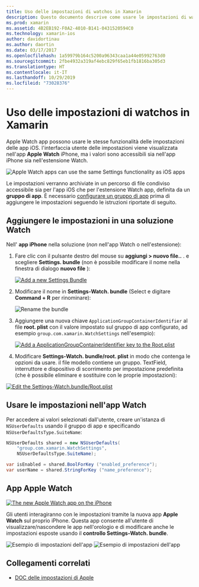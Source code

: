 ```yaml
---
title: Uso delle impostazioni di watchos in Xamarin
description: Questo documento descrive come usare le impostazioni di watchos in Xamarin. Viene illustrato come aggiungere impostazioni a una soluzione di controllo app, usando queste impostazioni nell'app e l'app Apple Watch sull'iPhone.
ms.prod: xamarin
ms.assetid: 4B2EB192-F0A2-4010-B141-0431520594C0
ms.technology: xamarin-ios
author: davidortinau
ms.author: daortin
ms.date: 03/17/2017
ms.openlocfilehash: 1a59979b164c5200a96343caa1a44e05992763d0
ms.sourcegitcommit: 2fbe4932a319af4ebc829f65eb1fb1816ba305d3
ms.translationtype: HT
ms.contentlocale: it-IT
ms.lasthandoff: 10/29/2019
ms.locfileid: "73028376"
---
```

# <a name="working-with-watchos-settings-in-xamarin"></a>Uso delle impostazioni di watchos in Xamarin

Apple Watch app possono usare le stesse funzionalità delle impostazioni delle app iOS. l'interfaccia utente delle impostazioni viene visualizzata nell'app **Apple Watch** iPhone, ma i valori sono accessibili sia nell'app iPhone sia nell'estensione Watch.

![](settings-images/intro.png "Apple Watch apps can use the same Settings functionality as iOS apps")

Le impostazioni verranno archiviate in un percorso di file condiviso accessibile sia per l'app iOS che per l'estensione Watch app, definita da un **gruppo di app**. È necessario [configurare un gruppo di app](~/ios/watchos/app-fundamentals/app-groups.md) prima di aggiungere le impostazioni seguendo le istruzioni riportate di seguito.

## <a name="add-settings-in-a-watch-solution"></a>Aggiungere le impostazioni in una soluzione Watch

Nell' **app iPhone** nella soluzione (*non* nell'app Watch o nell'estensione):

1. Fare clic con il pulsante destro del mouse su **aggiungi > nuovo file..** . e scegliere **Settings. bundle** (non è possibile modificare il nome nella finestra di dialogo **nuovo file** ):

   [![](settings-images/settings-add-sml.png "Add a new Settings Bundle")](settings-images/settings-add.png#lightbox)

2. Modificare il nome in **Settings-Watch. bundle** (Select e digitare **Command + R** per rinominare):

   ![](settings-images/settings-rename.png "Rename the bundle")

3. Aggiungere una nuova chiave `ApplicationGroupContainerIdentifier` al file **root. plist** con il valore impostato sul gruppo di app configurato, ad esempio `group.com.xamarin.WatchSettings` nell'esempio):

   [![](settings-images/settings-appgroup-sml.png "Add a ApplicationGroupContainerIdentifier key to the Root.plist")](settings-images/settings-appgroup.png#lightbox)

4. Modificare **Settings-Watch. bundle/root. plist** in modo che contenga le opzioni da usare. il file modello contiene un gruppo.
  TextField, interruttore e dispositivo di scorrimento per impostazione predefinita (che è possibile eliminare e sostituire con le proprie impostazioni):

  [![](settings-images/rootplist-sml.png "Edit the Settings-Watch.bundle/Root.plist")](settings-images/rootplist.png#lightbox)

## <a name="use-settings-in-the-watch-app"></a>Usare le impostazioni nell'app Watch

Per accedere ai valori selezionati dall'utente, creare un'istanza di `NSUserDefaults` usando il gruppo di app e specificando `NSUserDefaultsType.SuiteName`:

```csharp
NSUserDefaults shared = new NSUserDefaults(
    "group.com.xamarin.WatchSettings",
    NSUserDefaultsType.SuiteName);

var isEnabled = shared.BoolForKey ("enabled_preference");
var userName = shared.StringForKey ("name_preference");
```

## <a name="apple-watch-app"></a>App Apple Watch

[![](settings-images/settings-app-sml.png "The new Apple Watch app on the iPhone")](settings-images/settings-app.png#lightbox)

Gli utenti interagiranno con le impostazioni tramite la nuova app **Apple Watch** sul proprio iPhone. Questa app consente all'utente di visualizzare/nascondere le app nell'orologio e di modificare anche le impostazioni esposte usando il **controllo Settings-Watch. bundle**.

![](settings-images/applewatch-1.png "Esempio di impostazioni dell'app") ![](settings-images/applewatch-2.png "Esempio di impostazioni dell'app")

## <a name="related-links"></a>Collegamenti correlati

- [DOC delle impostazioni di Apple](https://developer.apple.com/library/prerelease/ios/documentation/General/Conceptual/WatchKitProgrammingGuide/Settings.html#//apple_ref/doc/uid/TP40014969-CH22-SW1)
